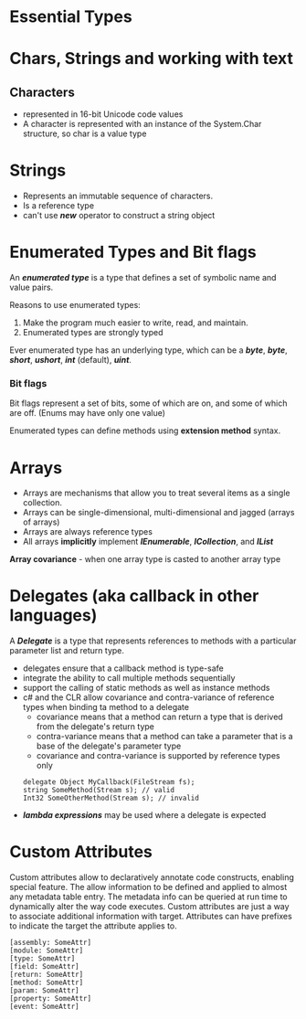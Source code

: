 ﻿# Essential Types

# Chars, Strings and working with text

## Characters

- represented in 16-bit Unicode code values
- A character is represented with an instance of the System.Char structure, so char is a value type

# Strings

- Represents an immutable sequence of characters.
- Is a reference type
- can't use ___new___ operator to construct a string object

# Enumerated Types and Bit flags

An ___enumerated type___ is a type that defines a set of symbolic name and value pairs.

Reasons to use enumerated types:

1. Make the program much easier to write, read, and maintain.
2. Enumerated types are strongly typed

Ever enumerated type has an underlying type, which can be a ___byte___, ___byte___, ___short___, ___ushort___,
___int___ (default), ___uint___.

### Bit flags

Bit flags represent a set of bits, some of which are on, and some of which are off. (Enums may have only one value)

Enumerated types can define methods using __extension method__ syntax.

# Arrays

- Arrays are mechanisms that allow you to treat several items as a single collection.
- Arrays can be single-dimensional, multi-dimensional and jagged (arrays of arrays)
- Arrays are always reference types
- All arrays __implicitly__ implement ___IEnumerable___, ___ICollection___, and ___IList___

__Array covariance__ - when one array type is casted to another array type

# Delegates (aka callback in other languages)

A ___Delegate___ is a type that represents references to methods with a particular parameter list and return type.

- delegates ensure that a callback method is type-safe
- integrate the ability to call multiple methods sequentially
- support the calling of static methods as well as instance methods
- c# and the CLR allow covariance and contra-variance of reference types when binding ta method to a delegate
    - covariance means that a method can return a type that is derived from the delegate's return type
    - contra-variance means that a method can take a parameter that is a base of the delegate's parameter type
    - covariance and contra-variance is supported by reference types only
  ```
  delegate Object MyCallback(FileStream fs);
  string SomeMethod(Stream s); // valid 
  Int32 SomeOtherMethod(Stream s); // invalid
  ```
- ___lambda expressions___ may be used where a delegate is expected

# Custom Attributes

Custom attributes allow to declaratively annotate code constructs, enabling special feature. The allow information to be
defined and applied to almost any metadata table entry. The metadata info can be queried at run time to dynamically
alter the way code executes.
Custom attributes are just a way to associate additional information with target.
Attributes can have prefixes to indicate the target the attribute applies to.

```
[assembly: SomeAttr]
[module: SomeAttr]
[type: SomeAttr]
[field: SomeAttr]
[return: SomeAttr]
[method: SomeAttr]
[param: SomeAttr]
[property: SomeAttr]
[event: SomeAttr]
```